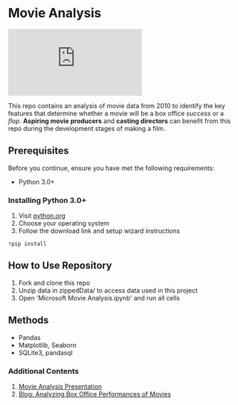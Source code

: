 # Movie Analysis

![GitHub repo size](https://img.shields.io/github/repo-size/scottydocs/README-template.md)


This repo contains an analysis of movie data from 2010 to identify the key features that determine whether a movie will be a box office _success_ or a _flop_. __Aspiring movie producers__ and __casting directors__ can benefit from this repo during the development stages of making a film.

## Prerequisites
Before you continue, ensure you have met the following requirements:
* Python 3.0+

### Installing Python 3.0+
1. Visit [python.org](https://www.python.org/downloads/)
2. Choose your operating system
3. Follow the download link and setup wizard instructions

```
!pip install 
```

## How to Use Repository
  1. Fork and clone this repo
  2. Unzip data in zippedData/ to access data used in this project
  3. Open 'Microsoft Movie Analysis.ipynb' and run all cells
      
## Methods
 - Pandas
 - Matplotlib, Seaborn
 - SQLite3, pandasql

<!-- ### Summary of Approach
1. Identify different benchmarks of success in movies
      - Gross sales
      - Net profit
      - Return on investment
2. Compare the top grossing movies to see patterns
3. Repeat with top profitable movies and movies with high ROI
4. Investigate if entering the movie business is a smart business move in the current economic climate
5. Expand on key benchmark of success (ROI) in top movies
      - Common genre or genre combinations
      - Common directors or writers
      - Ideal production budget to minimize loss and maximize ROI -->


### Additional Contents
  1. [Movie Analysis Presentation](https://github.com/scottokamura/MovieAnalysis/blob/master/presentation.pdf)
  2. [Blog: Analyzing Box Office Performances of Movies ](https://scottokamura.github.io/analyzing_box_office_performance_of_movies)
